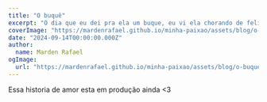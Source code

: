 ```yaml
---
title: "O buquê"
excerpt: "O dia que eu dei pra ela um buque, eu vi ela chorando de felicidade, nesse dia eu senti como era o sentimento de felicidade genuina."
coverImage: "https://mardenrafael.github.io/minha-paixao/assets/blog/o-buque/cover.jpg"
date: "2024-09-14T00:00:00.000Z"
author:
  name: Marden Rafael
ogImage:
  url: "https://mardenrafael.github.io/minha-paixao/assets/blog/o-buque/cover.jpg"
---
```


Essa historia de amor esta em produção ainda <3
